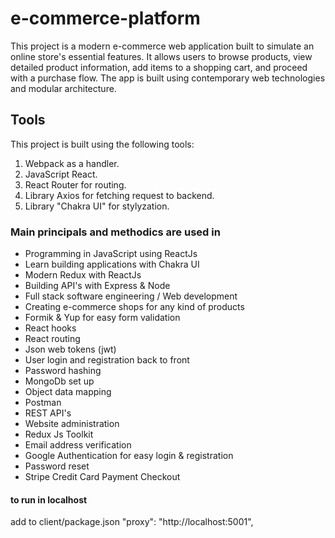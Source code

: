 # e-commerce-platform
This project is a modern e-commerce web application built to simulate an online store's essential features. It allows users to browse products, view detailed product information, add items to a shopping cart, and proceed with a purchase flow. The app is built using contemporary web technologies and modular architecture.

## Tools

This project is built using the following tools:

1. Webpack as a handler.
2. JavaScript React.
3. React Router for routing.
4. Library Axios for fetching request to backend.
5. Library "Chakra UI" for stylyzation.

### Main principals and methodics are used in

- Programming in JavaScript using ReactJs
- Learn building applications with Chakra UI
- Modern Redux with ReactJs
- Building API's with Express & Node
- Full stack software engineering / Web development
- Creating e-commerce shops for any kind of products
- Formik & Yup for easy form validation
- React hooks
- React routing
- Json web tokens (jwt)
- User login and registration back to front
- Password hashing
- MongoDb set up
- Object data mapping
- Postman
- REST API's
- Website administration
- Redux Js Toolkit
- Email address verification
- Google Authentication for easy login & registration
- Password reset
- Stripe Credit Card Payment Checkout


#### to run in localhost
add to client/package.json 	"proxy": "http://localhost:5001",

